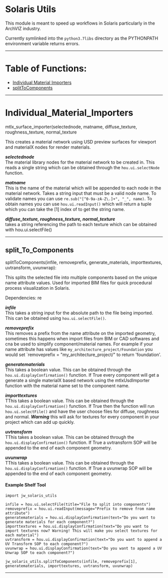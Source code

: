 # Solaris Utils

This module is meant to speed up workflows in Solaris particularly in the ArchVIZ industry.

Currently symlinked into the `python3.7libs` directory as the PYTHONPATH environment variable returns errors.

---

# Table of Functions:
- [Individual Material Importers](#Individual_Material_Importers)
- [splitToComponents](#split_To_Components)

---

# Individual_Material_Importers

mtlx_surface_importer(selectednode, matname,  diffuse_texture, roughness_texture, normal_texture

This creates a material network using USD preview surfaces for viewport and materialX nodes for render materials. 

***selectednode***         
The material library nodes for the material network to be created in. This reads a single string which can be obtained through the `hou.ui.selectNode` function.

***matname***   
This is the name of the material which will be appended to each node in the material network. Takes a string input that must be a valid node name. To validate names you can use `re.sub("[^0-9a-zA-Z\.]+", "_", name)`. To obtain names you can use `hou.ui.readInput()` which will return a tuple which you can take the [1] index of to get the string name. 

***diffuse_texture, roughness_texture, normal_texture***    
takes a string referencing the path to each texture which can be obtained with hou.ui.selectFile() 

---

## split_To_Components

splitToComponents(infile, removeprefix, generate_materials, importtextures, uvtransform, uvunwrap):

This splits the selected file into multiple components based on the unique name attribute values. Used for imported BIM files for quick procedural process visualization in Solaris. 

Dependencies: re

***infile***             
This takes a string input for the absolute path to the file being imported. This can be obtained using `hou.ui.selectFile()`.

***removeprefix***            
This removes a prefix from the name attribute on the imported geometry, sometimes this happens when import files from BIM or CAD softwares and cna be used to simplify component/material names. For example if your name attribute has values like `my_architecture_project/Foundation` you would set `removeprefix = "my_architecture_project/" to return 'foundation'.

***generatematerials***                     
This takes a boolean value. This can be obtained through the `hou.ui.displayConfirmation()` function. If True every component will get a generate a single materialX based network using the mtlxUsdImporter function with the material name set to the component name. 

***importtextures***            
TThis takes a boolean value. This can be obtained through the `hou.ui.displayConfirmation()` function. If True then the function will run `hou.ui.selectFile()` and have the user choose files for diffuse, roughness and normal. ***Warning*** this will ask for textures for every component in your project which can add up quickly.

***uvtransform***           
TThis takes a boolean value. This can be obtained through the `hou.ui.displayConfirmation()` function. If True a uvtransform SOP will be appended to the end of each component geometry.

***uvunwrap***            
TThis takes a boolean value. This can be obtained through the `hou.ui.displayConfirmation()` function. If True a uvunwrap SOP will be appended to the end of each component geometry.

#### Example Shelf Tool
```
import jw_solaris_utils

infile = hou.ui.selectFile(title="File to split into components")
removeprefix = hou.ui.readInput(message="Prefix to remove from name attribute")
generatematerials = hou.ui.displayConfirmation(text="Do you want to generate materials for each component?")
importtextures = hou.ui.displayConfirmation(text="Do you want to import textures now? Warning! This will make you select textures for each material")
uvtransform = hou.ui.displayConfirmation(text="Do you want to append a UV Transform SOP to each component?")
uvunwrap = hou.ui.displayConfirmation(text="Do you want to append a UV Unwrap SOP to each component?")

jw_solaris_utils.splitToComponents(infile, removeprefix[1], generatematerials, importtextures, uvtransform, uvunwrap)
```
---
